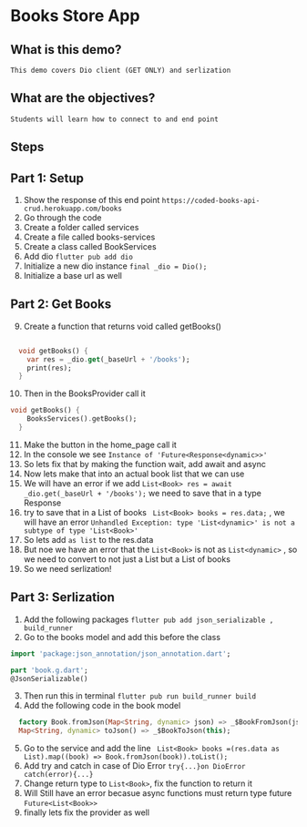 # Books Store App

## What is this demo?
    This demo covers Dio client (GET ONLY) and serlization 

## What are the objectives?
    Students will learn how to connect to and end point
## Steps

## Part 1: Setup
1. Show the response of this end point `https://coded-books-api-crud.herokuapp.com/books`
2. Go through the code
3. Create a folder called services
4. Create a file called books-services
5. Create a class called BookServices
6. Add dio `flutter pub add dio`
7. Initialize a new dio instance `final _dio = Dio();`
8. Initialize a base url as well
   
## Part 2: Get Books
9.  Create a function that returns void called getBooks()
``` dart 

  void getBooks() {
    var res = _dio.get(_baseUrl + '/books');
    print(res);
  }
```
10. Then in the BooksProvider call it 
```dart 
void getBooks() {
    BooksServices().getBooks();
  }
```
11. Make the button in the home_page call it 
12. In the console we see `Instance of 'Future<Response<dynamic>>'`
13. So lets fix that by making the function wait, add await and async
14. Now lets make that into an actual book list that we can use
15. We will have an error if we add `List<Book> res = await _dio.get(_baseUrl + '/books');` we need to save that in a type Response 
16. try to save that in a List of books ` List<Book> books = res.data;` , we will have an error ``Unhandled Exception: type 'List<dynamic>' is not a subtype of type 'List<Book>'``
17. So lets add `as list` to the res.data
18. But noe we have an error that the `List<Book>` is not as `List<dynamic>` , so we need to convert to not just a List but a List of books
19. So we need serlization!

## Part 3: Serlization
1. Add the following packages `flutter pub add json_serializable ,  build_runner `
2. Go to the books model and add this before the class 
```dart 
import 'package:json_annotation/json_annotation.dart';

part 'book.g.dart';
@JsonSerializable()
```
3. Then run this in terminal `flutter pub run build_runner build`
4. Add the following code in the book model
```dart
  factory Book.fromJson(Map<String, dynamic> json) => _$BookFromJson(json);
  Map<String, dynamic> toJson() => _$BookToJson(this);
```
5. Go to the service and add the line 
 ` List<Book> books =(res.data as List).map((book) => Book.fromJson(book)).toList();`
6. Add try and catch in case of Dio Error `try{...}on DioError catch(error){...}`
7. Change return type to `List<Book>`, fix the function to return it
8. Will Still have an error becasue async functions must return type future `Future<List<Book>>`
9. finally lets fix the provider as well 
